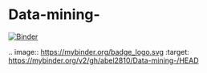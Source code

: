 # Data-mining-

[![Binder](https://mybinder.org/badge_logo.svg)](https://mybinder.org/v2/gh/abel2810/Data-mining-/HEAD)

.. image:: https://mybinder.org/badge_logo.svg
 :target: https://mybinder.org/v2/gh/abel2810/Data-mining-/HEAD
